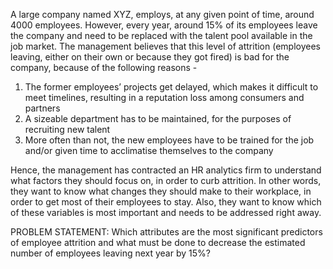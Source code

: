 A large company named XYZ, employs, at any given point of time, around 4000 employees. However, every year, around 15% of its employees leave the company and need to be replaced with the talent pool available in the job market. The management believes that this level of attrition (employees leaving, either on their own or because they got fired) is bad for the company, because of the following reasons -

1) The former employees’ projects get delayed, which makes it difficult to meet timelines, resulting in a reputation loss among consumers and partners
2) A sizeable department has to be maintained, for the purposes of recruiting new talent
3) More often than not, the new employees have to be trained for the job and/or given time to acclimatise themselves to the company

Hence, the management has contracted an HR analytics firm to understand what factors they should focus on, in order to curb attrition. In other words, they want to know what changes they should make to their workplace, in order to get most of their employees to stay. Also, they want to know which of these variables is most important and needs to be addressed right away.

PROBLEM STATEMENT:
Which attributes are the most significant predictors of employee attrition and what must be done to decrease the estimated number of employees leaving next year by 15%?
